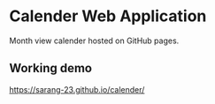 # Calender Web Application

Month view calender hosted on GitHub pages.

## Working demo

https://sarang-23.github.io/calender/
